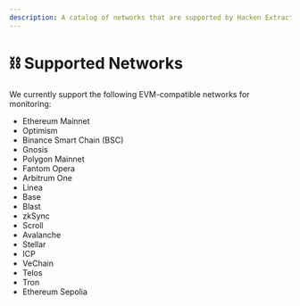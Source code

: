 ```yaml
---
description: A catalog of networks that are supported by Hacken Extractor
---
```


# ⛓️ Supported Networks

We currently support the following EVM-compatible networks for monitoring:

* Ethereum Mainnet
* Optimism
* Binance Smart Chain (BSC)
* Gnosis
* Polygon Mainnet
* Fantom Opera
* Arbitrum One
* Linea
* Base
* Blast
* zkSync
* Scroll
* Avalanche&#x20;
* Stellar&#x20;
* ICP
* VeChain
* Telos
* Tron
* Ethereum Sepolia
